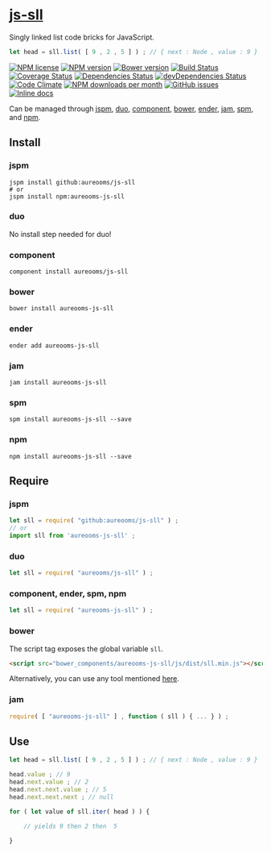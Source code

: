 [js-sll](http://aureooms.github.io/js-sll)
==

Singly linked list code bricks for JavaScript.

```js
let head = sll.list( [ 9 , 2 , 5 ] ) ; // { next : Node , value : 9 }
```

[![NPM license](http://img.shields.io/npm/l/aureooms-js-sll.svg?style=flat)](https://raw.githubusercontent.com/aureooms/js-sll/master/LICENSE)
[![NPM version](http://img.shields.io/npm/v/aureooms-js-sll.svg?style=flat)](https://www.npmjs.org/package/aureooms-js-sll)
[![Bower version](http://img.shields.io/bower/v/aureooms-js-sll.svg?style=flat)](http://bower.io/search/?q=aureooms-js-sll)
[![Build Status](http://img.shields.io/travis/aureooms/js-sll.svg?style=flat)](https://travis-ci.org/aureooms/js-sll)
[![Coverage Status](http://img.shields.io/coveralls/aureooms/js-sll.svg?style=flat)](https://coveralls.io/r/aureooms/js-sll)
[![Dependencies Status](http://img.shields.io/david/aureooms/js-sll.svg?style=flat)](https://david-dm.org/aureooms/js-sll#info=dependencies)
[![devDependencies Status](http://img.shields.io/david/dev/aureooms/js-sll.svg?style=flat)](https://david-dm.org/aureooms/js-sll#info=devDependencies)
[![Code Climate](http://img.shields.io/codeclimate/github/aureooms/js-sll.svg?style=flat)](https://codeclimate.com/github/aureooms/js-sll)
[![NPM downloads per month](http://img.shields.io/npm/dm/aureooms-js-sll.svg?style=flat)](https://www.npmjs.org/package/aureooms-js-sll)
[![GitHub issues](http://img.shields.io/github/issues/aureooms/js-sll.svg?style=flat)](https://github.com/aureooms/js-sll/issues)
[![Inline docs](http://inch-ci.org/github/aureooms/js-sll.svg?branch=master&style=shields)](http://inch-ci.org/github/aureooms/js-sll)

Can be managed through [jspm](https://github.com/jspm/jspm-cli),
[duo](https://github.com/duojs/duo),
[component](https://github.com/componentjs/component),
[bower](https://github.com/bower/bower),
[ender](https://github.com/ender-js/Ender),
[jam](https://github.com/caolan/jam),
[spm](https://github.com/spmjs/spm),
and [npm](https://github.com/npm/npm).

## Install

### jspm
```terminal
jspm install github:aureooms/js-sll
# or
jspm install npm:aureooms-js-sll
```
### duo
No install step needed for duo!

### component
```terminal
component install aureooms/js-sll
```

### bower
```terminal
bower install aureooms-js-sll
```

### ender
```terminal
ender add aureooms-js-sll
```

### jam
```terminal
jam install aureooms-js-sll
```

### spm
```terminal
spm install aureooms-js-sll --save
```

### npm
```terminal
npm install aureooms-js-sll --save
```

## Require
### jspm
```js
let sll = require( "github:aureooms/js-sll" ) ;
// or
import sll from 'aureooms-js-sll' ;
```
### duo
```js
let sll = require( "aureooms/js-sll" ) ;
```

### component, ender, spm, npm
```js
let sll = require( "aureooms-js-sll" ) ;
```

### bower
The script tag exposes the global variable `sll`.
```html
<script src="bower_components/aureooms-js-sll/js/dist/sll.min.js"></script>
```
Alternatively, you can use any tool mentioned [here](http://bower.io/docs/tools/).

### jam
```js
require( [ "aureooms-js-sll" ] , function ( sll ) { ... } ) ;
```

## Use


```js
let head = sll.list( [ 9 , 2 , 5 ] ) ; // { next : Node , value : 9 }

head.value ; // 9
head.next.value ; // 2
head.next.next.value ; // 5
head.next.next.next ; // null

for ( let value of sll.iter( head ) ) {

	// yields 9 then 2 then  5

}
```
